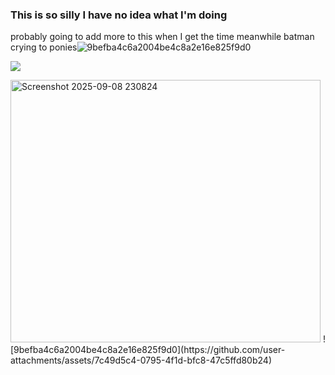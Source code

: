 ### This is so silly I have no idea what I'm doing
probably going to add more to this when I get the time meanwhile batman crying to ponies![9befba4c6a2004be4c8a2e16e825f9d0](https://github.com/user-attachments/assets/7c49d5c4-0795-4f1d-bfc8-47c5ffd80b24)

![](https://komarev.com/ghpvc/?username=your-github-aalinus&style=for-the-badge&color=blueviolet&label=gang)

<img width="496" height="420" alt="Screenshot 2025-09-08 230824" src="https://github.com/user-attachments/assets/b6a92251-a06b-4367-9a26-499e4eec5131" />
![9befba4c6a2004be4c8a2e16e825f9d0](https://github.com/user-attachments/assets/7c49d5c4-0795-4f1d-bfc8-47c5ffd80b24)
